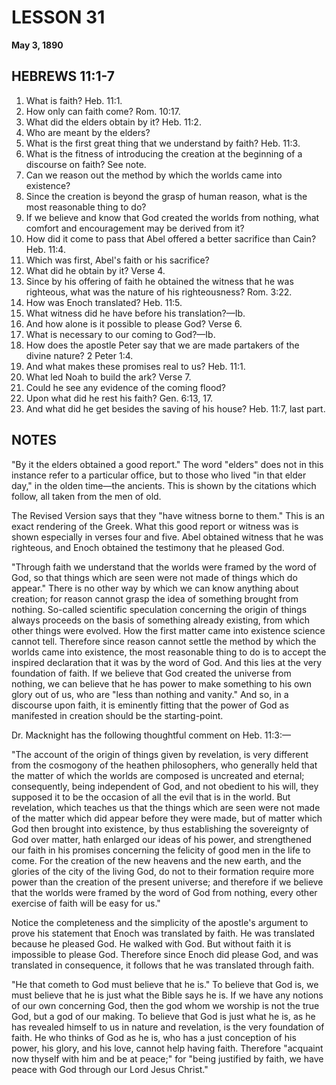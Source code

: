 # LESSON 31
**May 3, 1890**

## HEBREWS 11:1-7

1. What is faith? Heb. 11:1.
2. How only can faith come? Rom. 10:17.
3. What did the elders obtain by it? Heb. 11:2.
4. Who are meant by the elders?
5. What is the first great thing that we understand by faith? Heb. 11:3.
6. What is the fitness of introducing the creation at the beginning of a discourse on faith? See note.
7. Can we reason out the method by which the worlds came into existence?
8. Since the creation is beyond the grasp of human reason, what is the most reasonable thing to do?
9. If we believe and know that God created the worlds from nothing, what comfort and encouragement may be derived from it?
10. How did it come to pass that Abel offered a better sacrifice than Cain? Heb. 11:4.
11. Which was first, Abel's faith or his sacrifice?
12. What did he obtain by it? Verse 4.
13. Since by his offering of faith he obtained the witness that he was righteous, what was the nature of his righteousness? Rom. 3:22.
14. How was Enoch translated? Heb. 11:5.
15. What witness did he have before his translation?—Ib.
16. And how alone is it possible to please God? Verse 6.
17. What is necessary to our coming to God?—Ib.
18. How does the apostle Peter say that we are made partakers of the divine nature? 2 Peter 1:4.
19. And what makes these promises real to us? Heb. 11:1.
20. What led Noah to build the ark? Verse 7.
21. Could he see any evidence of the coming flood?
22. Upon what did he rest his faith? Gen. 6:13, 17.
23. And what did he get besides the saving of his house? Heb. 11:7, last part.

## NOTES

"By it the elders obtained a good report." The word "elders" does not in this instance refer to a particular office, but to those who lived "in that elder day," in the olden time—the ancients. This is shown by the citations which follow, all taken from the men of old.

The Revised Version says that they "have witness borne to them." This is an exact rendering of the Greek. What this good report or witness was is shown especially in verses four and five. Abel obtained witness that he was righteous, and Enoch obtained the testimony that he pleased God.

"Through faith we understand that the worlds were framed by the word of God, so that things which are seen were not made of things which do appear." There is no other way by which we can know anything about creation; for reason cannot grasp the idea of something brought from nothing. So-called scientific speculation concerning the origin of things always proceeds on the basis of something already existing, from which other things were evolved. How the first matter came into existence science cannot tell. Therefore since reason cannot settle the method by which the worlds came into existence, the most reasonable thing to do is to accept the inspired declaration that it was by the word of God. And this lies at the very foundation of faith. If we believe that God created the universe from nothing, we can believe that he has power to make something to his own glory out of us, who are "less than nothing and vanity." And so, in a discourse upon faith, it is eminently fitting that the power of God as manifested in creation should be the starting-point.

Dr. Macknight has the following thoughtful comment on Heb. 11:3:—

"The account of the origin of things given by revelation, is very different from the cosmogony of the heathen philosophers, who generally held that the matter of which the worlds are composed is uncreated and eternal; consequently, being independent of God, and not obedient to his will, they supposed it to be the occasion of all the evil that is in the world. But revelation, which teaches us that the things which are seen were not made of the matter which did appear before they were made, but of matter which God then brought into existence, by thus establishing the sovereignty of God over matter, hath enlarged our ideas of his power, and strengthened our faith in his promises concerning the felicity of good men in the life to come. For the creation of the new heavens and the new earth, and the glories of the city of the living God, do not to their formation require more power than the creation of the present universe; and therefore if we believe that the worlds were framed by the word of God from nothing, every other exercise of faith will be easy for us."

Notice the completeness and the simplicity of the apostle's argument to prove his statement that Enoch was translated by faith. He was translated because he pleased God. He walked with God. But without faith it is impossible to please God. Therefore since Enoch did please God, and was translated in consequence, it follows that he was translated through faith.

"He that cometh to God must believe that he is." To believe that God is, we must believe that he is just what the Bible says he is. If we have any notions of our own concerning God, then the god whom we worship is not the true God, but a god of our making. To believe that God is just what he is, as he has revealed himself to us in nature and revelation, is the very foundation of faith. He who thinks of God as he is, who has a just conception of his power, his glory, and his love, cannot help having faith. Therefore "acquaint now thyself with him and be at peace;" for "being justified by faith, we have peace with God through our Lord Jesus Christ."